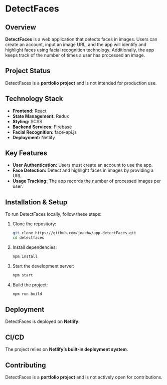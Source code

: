 # **DetectFaces**

## **Overview**

**DetectFaces** is a web application that detects faces in images. Users can create an account, input an image URL, and the app will identify and highlight faces using facial recognition technology. Additionally, the app keeps track of the number of times a user has processed an image.

## **Project Status**

DetectFaces is a **portfolio project** and is not intended for production use.

## **Technology Stack**

- **Frontend:** React
- **State Management:** Redux
- **Styling:** SCSS
- **Backend Services:** Firebase
- **Facial Recognition:** face-api.js
- **Deployment:** Netlify

## **Key Features**

- **User Authentication:** Users must create an account to use the app.
- **Face Detection:** Detect and highlight faces in images by providing a URL.
- **Usage Tracking:** The app records the number of processed images per user.

## **Installation & Setup**

To run DetectFaces locally, follow these steps:

1. Clone the repository:
   ```sh
   git clone https://github.com/joeebw/app-detectFaces.git
   cd detectfaces
   ```
2. Install dependencies:
   ```sh
   npm install
   ```
3. Start the development server:
   ```sh
   npm start
   ```
4. Build the project:
   ```sh
   npm run build
   ```

## **Deployment**

DetectFaces is deployed on **Netlify**.

## **CI/CD**

The project relies on **Netlify’s built-in deployment system**.

## **Contributing**

DetectFaces is a **portfolio project** and is not actively open for contributions.
